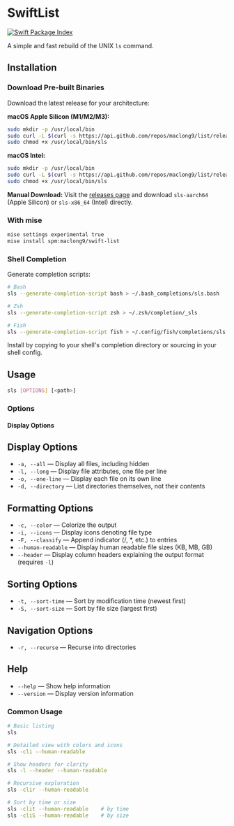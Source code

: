 # SwiftList

[![Swift Package Index](https://img.shields.io/endpoint?url=https%3A%2F%2Fswiftpackageindex.com%2Fapi%2Fpackages%2Fmaclong9%2Flist%2Fbadge%3Ftype%3Dswift-versions)](https://swiftpackageindex.com/maclong9/list)

A simple and fast rebuild of the UNIX `ls` command.

## Installation

### Download Pre-built Binaries
Download the latest release for your architecture:

**macOS Apple Silicon (M1/M2/M3):**
```sh
sudo mkdir -p /usr/local/bin
sudo curl -L $(curl -s https://api.github.com/repos/maclong9/list/releases/latest | grep "browser_download_url.*sls-aarch64" | cut -d\" -f4) -o /usr/local/bin/sls
sudo chmod +x /usr/local/bin/sls
```

**macOS Intel:**
```sh
sudo mkdir -p /usr/local/bin
sudo curl -L $(curl -s https://api.github.com/repos/maclong9/list/releases/latest | grep "browser_download_url.*sls-x86_64" | cut -d\" -f4) -o /usr/local/bin/sls
sudo chmod +x /usr/local/bin/sls
```

**Manual Download:**
Visit the [releases page](https://github.com/maclong9/list/releases) and download `sls-aarch64` (Apple Silicon) or `sls-x86_64` (Intel) directly.

### With mise
```sh
mise settings experimental true
mise install spm:maclong9/swift-list
```

### Shell Completion
Generate completion scripts:
```sh
# Bash
sls --generate-completion-script bash > ~/.bash_completions/sls.bash

# Zsh
sls --generate-completion-script zsh > ~/.zsh/completion/_sls

# Fish
sls --generate-completion-script fish > ~/.config/fish/completions/sls.fish
```

Install by copying to your shell's completion directory or sourcing in your shell config.

## Usage

```sh
sls [OPTIONS] [<path>]
```

### Options

#### Display Options

## Display Options
- `-a, --all` — Display all files, including hidden
- `-l, --long` — Display file attributes, one file per line
- `-o, --one-line` — Display each file on its own line
- `-d, --directory` — List directories themselves, not their contents

## Formatting Options
- `-c, --color` — Colorize the output
- `-i, --icons` — Display icons denoting file type
- `-F, --classify` — Append indicator (/, *, etc.) to entries
- `--human-readable` — Display human readable file sizes (KB, MB, GB)
- `--header` — Display column headers explaining the output format (requires `-l`)

## Sorting Options
- `-t, --sort-time` — Sort by modification time (newest first)
- `-S, --sort-size` — Sort by file size (largest first)

## Navigation Options
- `-r, --recurse` — Recurse into directories

## Help
- `--help` — Show help information
- `--version` — Display version information

### Common Usage

```sh
# Basic listing
sls

# Detailed view with colors and icons
sls -cli --human-readable

# Show headers for clarity
sls -l --header --human-readable

# Recursive exploration
sls -clir --human-readable

# Sort by time or size
sls -clit --human-readable    # by time
sls -cliS --human-readable    # by size
```

